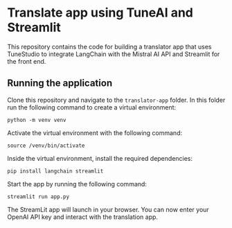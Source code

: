 # Translate app using TuneAI and Streamlit

This repository contains the code for building a translator app that uses TuneStudio to integrate LangChain with the Mistral AI API and Streamlit for the front end. 

## Running the application

Clone this repository and navigate to the `translator-app` folder. In this folder run the following command to create a virtual environment: 

```
python -m venv venv
```

Activate the virtual environment with the following command: 

```
source /venv/bin/activate
```

Inside the virtual environment, install the required dependencies: 

```
pip install langchain streamlit
```

Start the app by running the following command: 

```
streamlit run app.py
```

The StreamLit app will launch in your browser. You can now enter your OpenAI API key and interact with the translation app. 